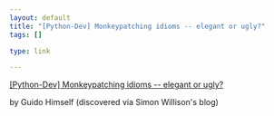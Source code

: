```yaml
--- 
layout: default
title: "[Python-Dev] Monkeypatching idioms -- elegant or ugly?"
tags: []

type: link

---
```

<a href="http://mail.python.org/pipermail/python-dev/2008-January/076194.html">[Python-Dev] Monkeypatching idioms -- elegant or ugly?</a>

by Guido Himself (discovered via Simon Willison's blog)
